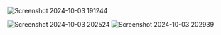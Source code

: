 
![Screenshot 2024-10-03 191244](https://github.com/user-attachments/assets/e79c0525-5ab5-42f7-bc03-50a4af3cd158)

![Screenshot 2024-10-03 202524](https://github.com/user-attachments/assets/9c7f682f-7fcf-4361-a9f1-8fc712e6ef94)
![Screenshot 2024-10-03 202939](https://github.com/user-attachments/assets/b5bb82db-0e5b-4f6d-9605-9979cf35c22d)
